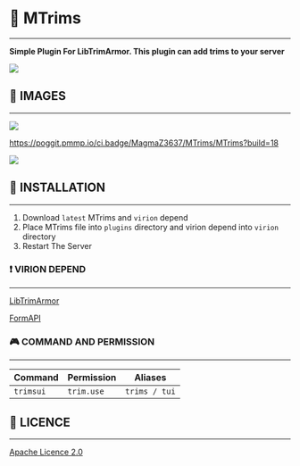 # 🧥 MTrims
***
**Simple Plugin For LibTrimArmor. This plugin can add trims to your server**

<img src="https://cdn.discordapp.com/attachments/1070949916022669405/1258376516253782056/Screenshot_20240704-175544.png?ex=66887ab4&is=66872934&hm=f7c1016dea5f930b1ba440c654f76b625638ca8597f3057bdd72f5812f2a7c6d&">

## 🔰 IMAGES
***
<img src="https://cdn.discordapp.com/attachments/1070949916022669405/1258376516681728031/Screenshot_20240704-175756.png?ex=66887ab5&is=66872935&hm=7d6ba743bce6277dca495aefb58e91734da6ca94d12ce98a135c10c33b6aa467&">

https://poggit.pmmp.io/ci.badge/MagmaZ3637/MTrims/MTrims?build=18

<img src="https://cdn.discordapp.com/attachments/1070949916022669405/1258376517126193233/Screenshot_20240704-175802.png?ex=66887ab5&is=66872935&hm=9536c1bc9a3d21e24fcf82a6502eafe3d0811a62994119d5c119a45876cde6ff&">

## 💾 INSTALLATION
***
1. Download `latest` MTrims and `virion` depend
2. Place MTrims file into `plugins` directory and virion depend into `virion` directory
3. Restart The Server

### ❗ VIRION DEPEND
***
[LibTrimArmor](https://github.com/KRUNCHSHooT/LibTrimArmor)

[FormAPI](https://github.com/jojoe77777/FormAPI)

### 🎮 COMMAND AND PERMISSION
***

| Command   | Permission | Aliases       |
|-----------|------------|---------------|
| `trimsui` |    `trim.use`        | `trims / tui` |

## 📃 LICENCE
***
[Apache Licence 2.0](https://github.com/MagmaZ3637/MTrims?tab=Apache-2.0-1-ov-file#)
